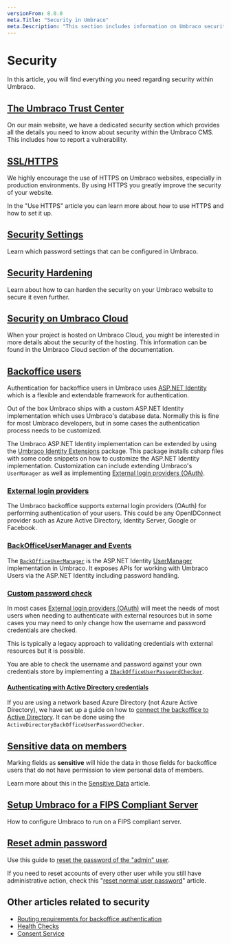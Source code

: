 ```yaml
---
versionFrom: 8.0.0
meta.Title: "Security in Umbraco"
meta.Description: "This section includes information on Umbraco security, its various security options and configuring how authentication & authorization works in Umbraco"
---
```


# Security

In this article, you will find everything you need regarding security within Umbraco.

## [The Umbraco Trust Center](https://umbraco.com/about-us/trust-center/)

On our main website, we have a dedicated security section which provides all the details you need to know about security within the Umbraco CMS. This includes how to report a vulnerability.

## [SSL/HTTPS](SSL-HTTPS/index-v8.md)

We highly encourage the use of HTTPS on Umbraco websites, especially in production environments. By using HTTPS you greatly improve the security of your website.

In the "Use HTTPS" article you can learn more about how to use HTTPS and how to set it up.

## [Security Settings](Security-settings/index-v8.md)

Learn which password settings that can be configured in Umbraco.

## [Security Hardening](Security-hardening/index-v8.md)

Learn about how to can harden the security on your Umbraco website to secure it even further.

## [Security on Umbraco Cloud](../../Umbraco-Cloud/Frequently-Asked-Questions/#security-and-encryption)

When your project is hosted on Umbraco Cloud, you might be interested in more details about the security of the hosting. This information can be found in the Umbraco Cloud section of the documentation.

## [Backoffice users](https://www.asp.net/identity)

Authentication for backoffice users in Umbraco uses [ASP.NET Identity](https://www.asp.net/identity) which is a flexible and extendable framework for authentication.

Out of the box Umbraco ships with a custom ASP.NET Identity implementation which uses Umbraco's database data. Normally this is fine for most Umbraco developers, but in some cases the authentication process needs to be customized.

The Umbraco ASP.NET Identity implementation can be extended by using the [Umbraco Identity Extensions](https://github.com/umbraco/UmbracoIdentityExtensions) package. This package installs csharp files with some code snippets on how to customize the ASP.NET Identity implementation. Customization can include extending Umbraco's `UserManager` as well as implementing [External login providers (OAuth)](external-login-providers/index-v7.md).

### [External login providers](external-login-providers/index-v8.md)

The Umbraco backoffice supports external login providers (OAuth) for performing authentication of your users. This could be any OpenIDConnect provider such as Azure Active Directory, Identity Server, Google or Facebook.

### [BackOfficeUserManager and Events](BackOfficeUserManager-and-Notifications/index-v8.9.md)

The [`BackOfficeUserManager`](BackOfficeUserManager-and-Notifications/index-v8.9.md) is the ASP.NET Identity [UserManager](https://docs.microsoft.com/en-us/previous-versions/aspnet/dn613290(v=vs.108)) implementation in Umbraco. It exposes APIs for working with Umbraco Users via the ASP.NET Identity including password handling.

### [Custom password check](Custom-password-check/index-v8.1.1.md)

In most cases [External login providers (OAuth)](external-login-providers) will meet the needs of most users when needing to authenticate with external resources but in some cases you may need to only change how the username and password credentials are checked.

This is typically a legacy approach to validating credentials with external resources but it is possible.

You are able to check the username and password against your own credentials store by implementing a [`IBackOfficeUserPasswordChecker`](Custom-password-check/index-v8.1.1.md).

#### [Authenticating with Active Directory credentials](Authenticate-with-Active-Directory/index-v8.md)

If you are using a network based Azure Directory (not Azure Active Directory), we have set up a guide on how to [connect the backoffice to Active Directory](Authenticate-with-Active-Directory/index.md). It can be done using the  `ActiveDirectoryBackOfficeUserPasswordChecker`.

## [Sensitive data on members](Sensitive-data-on-members/index.md)

Marking fields as **sensitive** will hide the data in those fields for backoffice users that do not have permission to view personal data of members.

Learn more about this in the [Sensitive Data](Sensitive-data-on-members/index.md) article.

## [Setup Umbraco for a FIPS Compliant Server](Setup-Umbraco-for-a-Fips-Server/index-v8.md)

How to configure Umbraco to run on a FIPS compliant server.

## [Reset admin password](Reset-admin-password/index-v8.md)

Use this guide to [reset the password of the "admin" user](Reset-admin-password/index-v8.md).

If you need to reset accounts of every other user while you still have administrative action, check this "[reset normal user password](password-reset.md)" article.

## Other articles related to security

* [Routing requirements for backoffice authentication](../Routing/Authorized-v8)
* [Health Checks](../../Extending/Health-Check/index-v8.md)
* [Consent Service](../Management/Services/ConsentService/index-v8.md)
